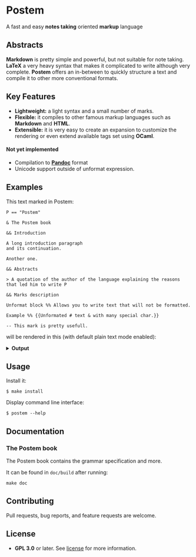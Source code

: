 # Postem

A fast and easy **notes taking** oriented **markup** language

## Abstracts

**Markdown** is pretty simple and powerful, but not suitable for note taking. **LaTeX** a very heavy syntax that makes it complicated to write  although very complete. **Postem** offers an in-between to quickly structure a text and compile it to other more conventional formats.

## Key Features

* **Lightweight:** a light syntax and a small number of marks.
* **Flexible:** it compiles to other famous markup languages such as **Markdown** and **HTML**.
* **Extensible:** it is very easy to create an expansion to customize the rendering or even extend available tags set using **OCaml**.

#### Not yet implemented

* Compilation to [**Pandoc**](https://github.com/jgm/pandoc) format
* Unicode support outside of unformat expression.

## Examples

This text marked in Postem:
```text
P == "Postem"

& The Postem book

&& Introduction

A long introduction paragraph
and its continuation.

Another one.

&& Abstracts

> A quotation of the author of the language explaining the reasons that led him to write P

&& Marks description

Unformat block %% Allows you to write text that will not be formatted.

Example %% {{Unformated # text & with many special char.}}

-- This mark is pretty usefull.
```
will be rendered in this (with default plain text mode enabled):
<details>
    <summary><b>Output</b></summary>

```text
The Postem book
***************

Introduction
============

A long introduction paragraph and its continuation.

Another one.

Abstracts
=========

 █ A quotation of the author of the language explaining the reasons that led him to write Postem

Marks description
=================

Unformat block
  | Allows you to write text that will not be formatted.

Example
  | Unformated # text & with many special char.

\-> This mark is pretty usefull.
```

</details>

## Usage

Install it:

```
$ make install
```

Display command line interface:

```
$ postem --help
```

## Documentation

### The Postem book

The Postem book contains the grammar specification and more.

It can be found in `doc/build` after running:

```
make doc
```

## Contributing

Pull requests, bug reports, and feature requests are welcome.

## License

- **GPL 3.0** or later. See [license](LICENSE) for more information.
